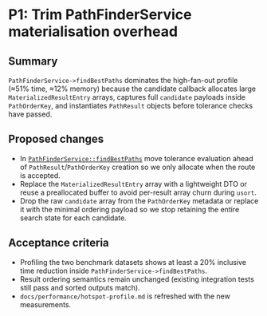 # P1: Trim PathFinderService materialisation overhead

## Summary
`PathFinderService->findBestPaths` dominates the high-fan-out profile (≈51% time,
≈12% memory) because the candidate callback allocates large
`MaterializedResultEntry` arrays, captures full `candidate` payloads inside
`PathOrderKey`, and instantiates `PathResult` objects before tolerance checks have
passed.

## Proposed changes
- In [`PathFinderService::findBestPaths`](../../src/Application/Service/PathFinderService.php)
  move tolerance evaluation ahead of `PathResult`/`PathOrderKey` creation so we
  only allocate when the route is accepted.
- Replace the `MaterializedResultEntry` array with a lightweight DTO or reuse a
  preallocated buffer to avoid per-result array churn during `usort`.
- Drop the raw `candidate` array from the `PathOrderKey` metadata or replace it
  with the minimal ordering payload so we stop retaining the entire search state
  for each candidate.

## Acceptance criteria
- Profiling the two benchmark datasets shows at least a 20% inclusive time
  reduction inside `PathFinderService->findBestPaths`.
- Result ordering semantics remain unchanged (existing integration tests still
  pass and sorted outputs match).
- `docs/performance/hotspot-profile.md` is refreshed with the new measurements.
